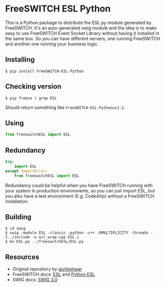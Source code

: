 # FreeSWITCH ESL Python

This is a Python package to distribute the ESL.py module generated by FreeSWITCH. It's an auto-generated swig module and the idea is to make easy to use FreeSWITCH Event Socket Library without having it installed in the same box. So you can have different servers, one running FreeSWITCH and another one running your business logic.

## Installing

```shell
$ pip install FreeSWITCH-ESL-Python
```

## Checking version

```shell
$ pip freeze | grep ESL
```

Should return something like `FreeSWITCH-ESL-Python==1.2`.

## Using

```python
from freeswitchESL import ESL
```

## Redundancy

```python
try:
    import ESL
except ImportError:
    from freeswitchESL import ESL
```

Redundancy could be helpful when you have FreeSWITCH running with your system in production environments, so you can just import ESL, but you also have a test environment (E.g. Codeship) without a FreeSWITCH installation.

## Building

```shell
$ cd swig
$ swig -module ESL -classic -python -c++ -DMULTIPLICITY -threads -I../include -o esl_wrap.cpp ESL.i
$ mv ESL.py ../freeswitchESL/ESL.py
```

## Resources

- Original repository by [gurteshwar](https://github.com/gurteshwar/freeswitch-esl-python)
- FreeSWITCH docs: [ESL](http://wiki.freeswitch.org/wiki/Esl) and [Python ESL](http://wiki.freeswitch.org/wiki/Python_ESL)
- SWIG docs: [SWIG 3.0](http://www.swig.org/Doc3.0/SWIGDocumentation.html)
